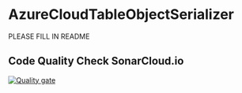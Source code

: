 # AzureCloudTableObjectSerializer
PLEASE FILL IN README

## Code Quality Check SonarCloud.io
[![Quality gate](https://sonarcloud.io/api/project_badges/quality_gate?project=CloudTableUtils)](https://sonarcloud.io/dashboard?id=CloudTableUtils)
